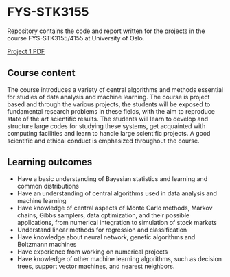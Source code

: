 # FYS-STK3155

Repository contains the code and report written for the projects in the course FYS-STK3155/4155 at University of Oslo.

[Project 1 PDF](Project1/report/FYS_STK3155_Project1.pdf)

## Course content
The course introduces a variety of central algorithms and methods essential for studies of data analysis and machine learning. The course is project based and through the various projects, the students will be exposed to fundamental research problems in these fields, with the aim to reproduce state of the art scientific results. The students will learn to develop and structure large codes for studying these systems, get acquainted with computing facilities and learn to handle large scientific projects. A good scientific and ethical conduct is emphasized throughout the course.

## Learning outcomes
- Have a basic understanding of Bayesian statistics and learning and common distributions
- Have an understanding of central algorithms used in data analysis and machine learning
- Have knowledge of central aspects of Monte Carlo methods, Markov chains, Gibbs samplers, data optimization, and their possible applications, from numerical integration to simulation of stock markets
- Understand linear methods for regression and classification
- Have knowledge about neural network, genetic algorithms and Boltzmann machines
- Have experience from working on numerical projects
- Have knowledge of other machine learning algorithms, such as decision trees, support vector machines, and nearest neighbors.
